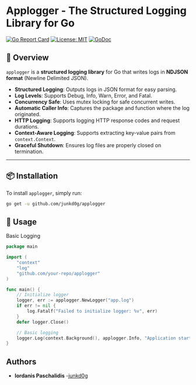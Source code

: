 # Applogger - The Structured Logging Library for Go

[![Go Report Card](https://goreportcard.com/badge/github.com/junkd0g/applogger)](https://goreportcard.com/report/github.com/junkd0g/applogger)
[![License: MIT](https://img.shields.io/badge/License-MIT-blue.svg)](https://opensource.org/licenses/MIT)
[![GoDoc](https://pkg.go.dev/badge/github.com/your-repo/applogger.svg)](https://pkg.go.dev/github.com/junkd0g/applogger)

## 🚀 Overview

`applogger` is a **structured logging library** for Go that writes logs in **NDJSON format** (Newline Delimited JSON).

- **Structured Logging**: Outputs logs in JSON format for easy parsing.
- **Log Levels**: Supports Debug, Info, Warn, Error, and Fatal.
- **Concurrency Safe**: Uses mutex locking for safe concurrent writes.
- **Automatic Caller Info**: Captures the package and function where the log originated.
- **HTTP Logging**: Supports logging HTTP response codes and request durations.
- **Context-Aware Logging**: Supports extracting key-value pairs from `context.Context`.
- **Graceful Shutdown**: Ensures log files are properly closed on termination.

---

## 📦 Installation

To install `applogger`, simply run:

```sh
go get -u github.com/junkd0g/applogger
```

## 🚀 Usage

Basic Logging

```go
package main

import (
	"context"
	"log"
	"github.com/your-repo/applogger"
)

func main() {
	// Initialize logger
	logger, err := applogger.NewLogger("app.log")
	if err != nil {
		log.Fatalf("Failed to initialize logger: %v", err)
	}
	defer logger.Close()

	// Basic logging
	logger.Log(context.Background(), applogger.Info, "Application started successfully")
}
```

## Authors

- **Iordanis Paschalidis** -[junkd0g](https://github.com/junkd0g)
